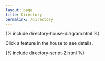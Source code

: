 ```yaml
---
layout: page
title: Directory 
permalink: /directory
---
```



<div class="house-container">
    {% include directory-house-diagram.html %}
    <div id="info-box">
        <p>Click a feature in the house to see details.</p>
    </div>
    {% include directory-script-2.html %}
</div>